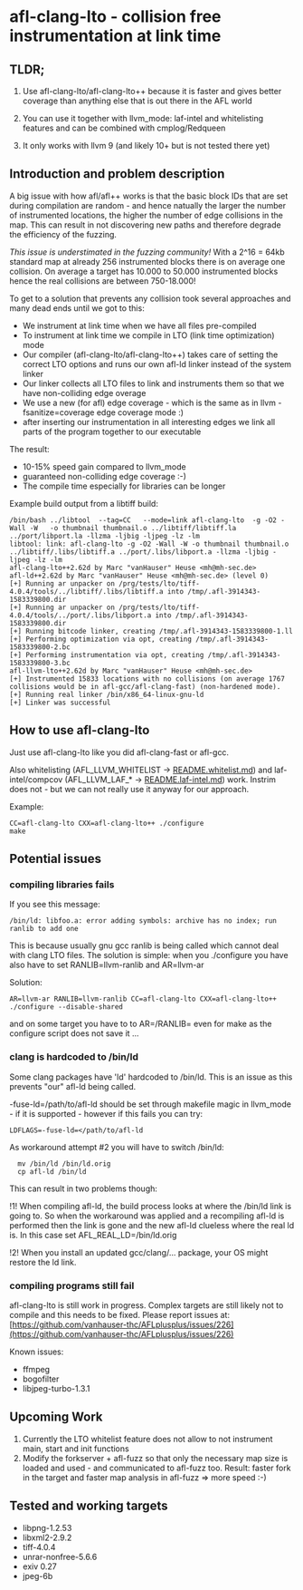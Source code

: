 # afl-clang-lto - collision free instrumentation at link time

## TLDR;

1. Use afl-clang-lto/afl-clang-lto++ because it is faster and gives better
   coverage than anything else that is out there in the AFL world

2. You can use it together with llvm_mode: laf-intel and whitelisting
   features and can be combined with cmplog/Redqueen

3. It only works with llvm 9 (and likely 10+ but is not tested there yet)

## Introduction and problem description

A big issue with how afl/afl++ works is that the basic block IDs that are
set during compilation are random - and hence natually the larger the number
of instrumented locations, the higher the number of edge collisions in the
map. This can result in not discovering new paths and therefore degrade the
efficiency of the fuzzing.

*This issue is understimated in the fuzzing community!*
With a 2^16 = 64kb standard map at already 256 instrumented blocks there is
on average one collision. On average a target has 10.000 to 50.000
instrumented blocks hence the real collisions are between 750-18.000!

To get to a solution that prevents any collision took several approaches
and many dead ends until we got to this:

 * We instrument at link time when we have all files pre-compiled
 * To instrument at link time we compile in LTO (link time optimization) mode
 * Our compiler (afl-clang-lto/afl-clang-lto++) takes care of setting the
   correct LTO options and runs our own afl-ld linker instead of the system
   linker
 * Our linker collects all LTO files to link and instruments them so that
   we have non-colliding edge overage
 * We use a new (for afl) edge coverage - which is the same as in llvm
   -fsanitize=coverage edge coverage mode :)
 * after inserting our instrumentation in all interesting edges we link
   all parts of the program together to our executable

The result:
 * 10-15% speed gain compared to llvm_mode
 * guaranteed non-colliding edge coverage :-)
 * The compile time especially for libraries can be longer

Example build output from a libtiff build:
```
/bin/bash ../libtool  --tag=CC   --mode=link afl-clang-lto  -g -O2 -Wall -W   -o thumbnail thumbnail.o ../libtiff/libtiff.la ../port/libport.la -llzma -ljbig -ljpeg -lz -lm 
libtool: link: afl-clang-lto -g -O2 -Wall -W -o thumbnail thumbnail.o  ../libtiff/.libs/libtiff.a ../port/.libs/libport.a -llzma -ljbig -ljpeg -lz -lm
afl-clang-lto++2.62d by Marc "vanHauser" Heuse <mh@mh-sec.de>
afl-ld++2.62d by Marc "vanHauser" Heuse <mh@mh-sec.de> (level 0)
[+] Running ar unpacker on /prg/tests/lto/tiff-4.0.4/tools/../libtiff/.libs/libtiff.a into /tmp/.afl-3914343-1583339800.dir
[+] Running ar unpacker on /prg/tests/lto/tiff-4.0.4/tools/../port/.libs/libport.a into /tmp/.afl-3914343-1583339800.dir
[+] Running bitcode linker, creating /tmp/.afl-3914343-1583339800-1.ll
[+] Performing optimization via opt, creating /tmp/.afl-3914343-1583339800-2.bc
[+] Performing instrumentation via opt, creating /tmp/.afl-3914343-1583339800-3.bc
afl-llvm-lto++2.62d by Marc "vanHauser" Heuse <mh@mh-sec.de>
[+] Instrumented 15833 locations with no collisions (on average 1767 collisions would be in afl-gcc/afl-clang-fast) (non-hardened mode).
[+] Running real linker /bin/x86_64-linux-gnu-ld
[+] Linker was successful
```

## How to use afl-clang-lto

Just use afl-clang-lto like you did afl-clang-fast or afl-gcc.

Also whitelisting (AFL_LLVM_WHITELIST -> [README.whitelist.md](README.whitelist.md)) and
laf-intel/compcov (AFL_LLVM_LAF_* -> [README.laf-intel.md](README.laf-intel.md)) work.
Instrim does not - but we can not really use it anyway for our approach.

Example:
```
CC=afl-clang-lto CXX=afl-clang-lto++ ./configure
make
```

## Potential issues

### compiling libraries fails

If you see this message:
```
/bin/ld: libfoo.a: error adding symbols: archive has no index; run ranlib to add one
```
This is because usually gnu gcc ranlib is being called which cannot deal with clang LTO files.
The solution is simple: when you ./configure you have also have to set RANLIB=llvm-ranlib and AR=llvm-ar

Solution:
```
AR=llvm-ar RANLIB=llvm-ranlib CC=afl-clang-lto CXX=afl-clang-lto++ ./configure --disable-shared
```
and on some target you have to to AR=/RANLIB= even for make as the configure script does not save it ...

### clang is hardcoded to /bin/ld

Some clang packages have 'ld' hardcoded to /bin/ld. This is an issue as this
prevents "our" afl-ld being called.

-fuse-ld=/path/to/afl-ld should be set through makefile magic in llvm_mode - 
if it is supported - however if this fails you can try:
```
LDFLAGS=-fuse-ld=</path/to/afl-ld
```

As workaround attempt #2 you will have to switch /bin/ld:
```
  mv /bin/ld /bin/ld.orig
  cp afl-ld /bin/ld
```
This can result in two problems though:

 !1!
  When compiling afl-ld, the build process looks at where the /bin/ld link
  is going to. So when the workaround was applied and a recompiling afl-ld
  is performed then the link is gone and the new afl-ld clueless where
  the real ld is.
  In this case set AFL_REAL_LD=/bin/ld.orig

 !2! 
 When you install an updated gcc/clang/... package, your OS might restore
 the ld link.

### compiling programs still fail

afl-clang-lto is still work in progress.
Complex targets are still likely not to compile and this needs to be fixed.
Please report issues at:
[https://github.com/vanhauser-thc/AFLplusplus/issues/226](https://github.com/vanhauser-thc/AFLplusplus/issues/226)

Known issues:
* ffmpeg
* bogofilter
* libjpeg-turbo-1.3.1

## Upcoming Work

1. Currently the LTO whitelist feature does not allow to not instrument main, start and init functions
2. Modify the forkserver + afl-fuzz so that only the necessary map size is
   loaded and used - and communicated to afl-fuzz too.
   Result: faster fork in the target and faster map analysis in afl-fuzz
   => more speed :-)

## Tested and working targets

* libpng-1.2.53
* libxml2-2.9.2
* tiff-4.0.4
* unrar-nonfree-5.6.6
* exiv 0.27
* jpeg-6b
